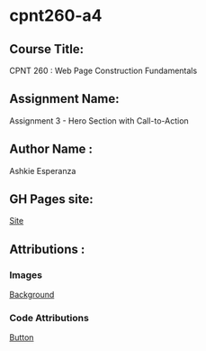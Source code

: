 # cpnt260-a4

## Course Title:
CPNT 260 : Web Page Construction Fundamentals
## Assignment Name:
Assignment 3 - Hero Section with Call-to-Action
## Author Name :
Ashkie Esperanza
## GH Pages site:
  [Site](https://ashkiecharles.github.io/cpnt260-a3/)
## Attributions :
  ### Images
   [Background](https://rare-gallery.com/resol/1920x1080/588672-synthwave-cars.jpg)

  ### Code Attributions
  [Button](https://youtube.com/shorts/FYIX7Kc5JRo?si=_TCQGKxHy888RZyk)
   
  
